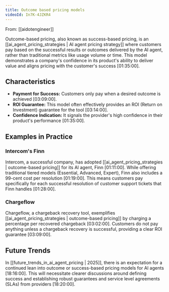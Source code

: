 ```yaml
---
title: Outcome based pricing models
videoId: In7K-4JZKR4
---
```


From: [[aidotengineer]] <br/> 

Outcome-based pricing, also known as success-based pricing, is an [[ai_agent_pricing_strategies | AI agent pricing strategy]] where customers pay based on the successful results or outcomes delivered by the AI agent, rather than traditional metrics like usage volume or time. This model demonstrates a company's confidence in its product's ability to deliver value and aligns pricing with the customer's success <a class="yt-timestamp" data-t="01:35:00">[01:35:00]</a>.

## Characteristics

*   **Payment for Success:** Customers only pay when a desired outcome is achieved <a class="yt-timestamp" data-t="03:09:00">[03:09:00]</a>.
*   **ROI Guarantee:** This model often effectively provides an ROI (Return on Investment) guarantee for the tool <a class="yt-timestamp" data-t="03:14:00">[03:14:00]</a>.
*   **Confidence Indication:** It signals the provider's high confidence in their product's performance <a class="yt-timestamp" data-t="01:35:00">[01:35:00]</a>.

## Examples in Practice

### Intercom's Finn

Intercom, a successful company, has adopted [[ai_agent_pricing_strategies | outcome-based pricing]] for its AI agent, Finn <a class="yt-timestamp" data-t="01:11:00">[01:11:00]</a>. While offering traditional tiered models (Essential, Advanced, Expert), Finn also includes a 99-cent cost per resolution <a class="yt-timestamp" data-t="01:19:00">[01:19:00]</a>. This means customers pay specifically for each successful resolution of customer support tickets that Finn handles <a class="yt-timestamp" data-t="01:28:00">[01:28:00]</a>.

### Chargeflow

Chargeflow, a chargeback recovery tool, exemplifies [[ai_agent_pricing_strategies | outcome-based pricing]] by charging a percentage per recovered chargeback <a class="yt-timestamp" data-t="03:02:00">[03:02:00]</a>. Customers do not pay anything unless a chargeback recovery is successful, providing a clear ROI guarantee <a class="yt-timestamp" data-t="03:09:00">[03:09:00]</a>.

## Future Trends

In [[future_trends_in_ai_agent_pricing | 2025]], there is an expectation for a continued lean into outcome or success-based pricing models for AI agents <a class="yt-timestamp" data-t="18:16:00">[18:16:00]</a>. This will necessitate clearer discussions around defining success and establishing robust guarantees and service level agreements (SLAs) from providers <a class="yt-timestamp" data-t="18:20:00">[18:20:00]</a>.